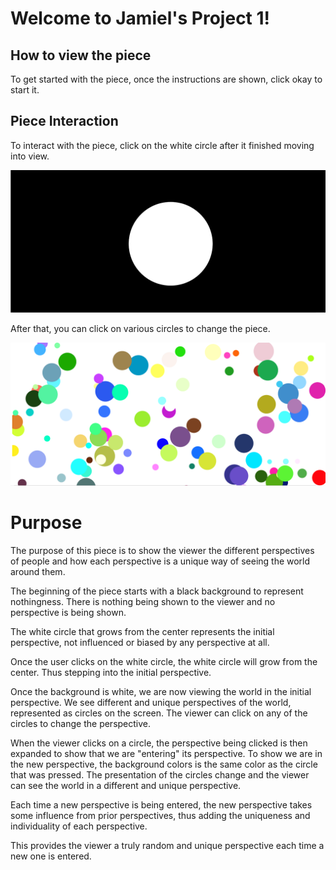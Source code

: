 # Welcome to Jamiel's Project 1!

## How to view the piece
To get started with the piece, once the instructions are shown, click okay to start it.

## Piece Interaction
To interact with the piece, click on the white circle after it finished moving into view.

![Initial View](initial_view.png)

After that, you can click on various circles to change the piece.

![Interaction View](main.png)

# Purpose
The purpose of this piece is to show the viewer the different perspectives of people and how each perspective is a unique way of seeing the world around them.

The beginning of the piece starts with a black background to represent nothingness. There is nothing being shown to the viewer and no perspective is being shown. 

The white circle that grows from the center represents the initial perspective, not influenced or biased by any perspective at all.

Once the user clicks on the white circle, the white circle will grow from the center. Thus stepping into the initial perspective.

Once the background is white, we are now viewing the world in the initial perspective. We see different and unique perspectives of the world, represented as circles on the screen. The viewer can click on any of the circles to change the perspective. 

When the viewer clicks on a circle, the perspective being clicked is then expanded to show that we are "entering" its perspective. To show we are in the new perspective, the background colors is the same color as the circle that was pressed. The presentation of the circles change and the viewer can see the world in a different and unique perspective.

Each time a new perspective is being entered, the new perspective takes some influence from prior perspectives, thus adding the uniqueness and individuality of each perspective.

This provides the viewer a truly random and unique perspective each time a new one is entered.